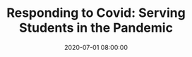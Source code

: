---
layout: poster
title: "Responding to Covid: Serving Students in the Pandemic"
description: "Poster will show the innovations of the Off Campus Library Services team during the Covid pandemic. New services, new approaches, new ways of delivering services will all be covered."
date: 2020-07-01 08:00:00
speaker-data: [77]
presenters:
  - {
      name: Lisa Hayes,
      institution: Indiana Wesleyan University,
      bio: Lisa Hayes is part of a strong team of librarians serving the students in Indiana Wesleyan's Nation and Global degree programs. The OCLS team assists students with research, APA style, technology use, and by reviewing students' papers. She has both a B.A. and an M.L.S. from Indiana University.
    }
video: "//www.youtube.com/embed/{video-is}"
isStaticPost: false
published: true
---